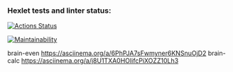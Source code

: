 ### Hexlet tests and linter status:

[![Actions Status](https://github.com/NatShulga/frontend-project-44/actions/workflows/hexlet-check.yml/badge.svg)](https://github.com/NatShulga/frontend-project-44/actions)

[![Maintainability](https://api.codeclimate.com/v1/badges/a592b50c86af19b8f6f4/maintainability)](https://codeclimate.com/github/NatShulga/frontend-project-44/maintainability)

brain-even https://asciinema.org/a/6PhPJA7sFwmyner6KNSnuOjD2
brain-calc https://asciinema.org/a/j8U1TXA0HOIifcPiXOZZ10Lh3
